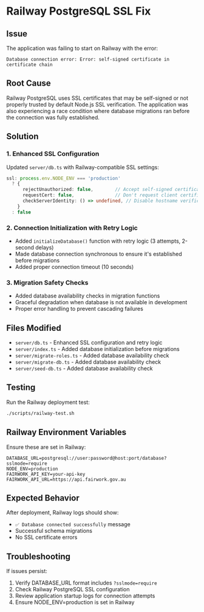 # Railway PostgreSQL SSL Fix

## Issue
The application was failing to start on Railway with the error:
```
Database connection error: Error: self-signed certificate in certificate chain
```

## Root Cause
Railway PostgreSQL uses SSL certificates that may be self-signed or not properly trusted by default Node.js SSL verification. The application was also experiencing a race condition where database migrations ran before the connection was fully established.

## Solution
### 1. Enhanced SSL Configuration
Updated `server/db.ts` with Railway-compatible SSL settings:

```typescript
ssl: process.env.NODE_ENV === 'production' 
  ? { 
      rejectUnauthorized: false,        // Accept self-signed certificates
      requestCert: false,               // Don't request client certificate
      checkServerIdentity: () => undefined, // Disable hostname verification
    } 
  : false
```

### 2. Connection Initialization with Retry Logic
- Added `initializeDatabase()` function with retry logic (3 attempts, 2-second delays)
- Made database connection synchronous to ensure it's established before migrations
- Added proper connection timeout (10 seconds)

### 3. Migration Safety Checks
- Added database availability checks in migration functions
- Graceful degradation when database is not available in development
- Proper error handling to prevent cascading failures

## Files Modified
- `server/db.ts` - Enhanced SSL configuration and retry logic
- `server/index.ts` - Added database initialization before migrations
- `server/migrate-roles.ts` - Added database availability check
- `server/migrate-db.ts` - Added database availability check
- `server/seed-db.ts` - Added database availability check

## Testing
Run the Railway deployment test:
```bash
./scripts/railway-test.sh
```

## Railway Environment Variables
Ensure these are set in Railway:
```
DATABASE_URL=postgresql://user:password@host:port/database?sslmode=require
NODE_ENV=production
FAIRWORK_API_KEY=your-api-key
FAIRWORK_API_URL=https://api.fairwork.gov.au
```

## Expected Behavior
After deployment, Railway logs should show:
- `✅ Database connected successfully` message
- Successful schema migrations
- No SSL certificate errors

## Troubleshooting
If issues persist:
1. Verify DATABASE_URL format includes `?sslmode=require`
2. Check Railway PostgreSQL SSL configuration
3. Review application startup logs for connection attempts
4. Ensure NODE_ENV=production is set in Railway
